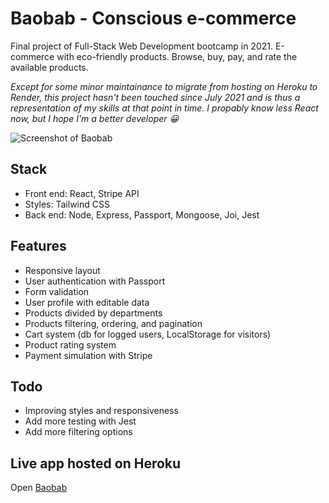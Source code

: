 # Baobab - Conscious e-commerce
Final project of Full-Stack Web Development bootcamp in 2021. E-commerce with eco-friendly products. Browse, buy, pay, and rate the available products.

_Except for some minor maintainance to migrate from hosting on Heroku to Render, this project hasn't been touched since July 2021 and is thus a representation of my skills at that point in time. I propably know less React now, but I hope I'm a better developer 😀_

![Screenshot of Baobab](https://res.cloudinary.com/ngasco/image/upload/v1641754569/baobab_preview_xaratt.png "Screenshot of Baobab")

## Stack
- Front end: React, Stripe API
- Styles: Tailwind CSS
- Back end: Node, Express, Passport, Mongoose, Joi, Jest

## Features
- Responsive layout 
- User authentication with Passport
- Form validation
- User profile with editable data
- Products divided by departments
- Products filtering, ordering, and pagination
- Cart system (db for logged users, LocalStorage for visitors)
- Product rating system
- Payment simulation with Stripe

## Todo
- Improving styles and responsiveness
- Add more testing with Jest
- Add more filtering options

## Live app hosted on Heroku
Open [Baobab](https://baobab-shopping.herokuapp.com/)

